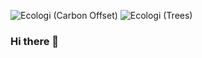 ![Ecologi (Carbon Offset)](https://img.shields.io/ecologi/carbon/nicolas)
![Ecologi (Trees)](https://img.shields.io/ecologi/trees/nicolas)

### Hi there 👋

<!--
**Neerfix/neerfix** is a ✨ _special_ ✨ repository because its `README.md` (this file) appears on your GitHub profile.

Here are some ideas to get you started:

- 🔭 I’m currently working on ...
- 🌱 I’m currently learning ...
- 👯 I’m looking to collaborate on ...
- 🤔 I’m looking for help with ...
- 💬 Ask me about ...
- 📫 How to reach me: ...
- 😄 Pronouns: ...
- ⚡ Fun fact: ...
-->
